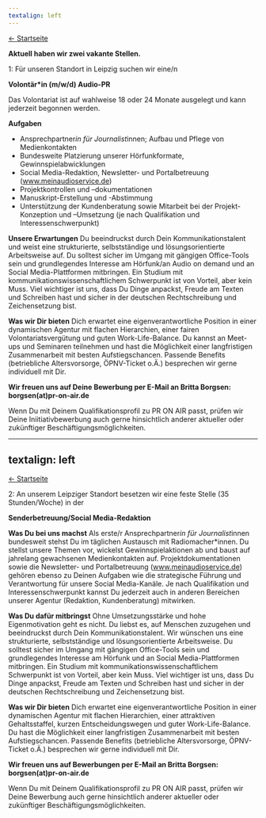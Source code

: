 ```yaml
---
textalign: left
---
```


[← Startseite](/)

**Aktuell haben wir zwei vakante Stellen.**


1: Für unseren Standort in Leipzig suchen wir eine/n


**Volontär*in (m/w/d) Audio-PR**


Das Volontariat ist auf wahlweise 18 oder 24 Monate ausgelegt und kann jederzeit begonnen werden.


**Aufgaben**
-	Ansprechpartner*in für Journalist*innen; Aufbau und Pflege von Medienkontakten
-	Bundesweite Platzierung unserer Hörfunkformate, Gewinnspielabwicklungen
-	Social Media-Redaktion, Newsletter- und Portalbetreuung (www.meinaudioservice.de)
-	Projektkontrollen und –dokumentationen
-	Manuskript-Erstellung und -Abstimmung
-	Unterstützung der Kundenberatung sowie Mitarbeit bei der Projekt-Konzeption und –Umsetzung (je nach Qualifikation und Interessenschwerpunkt)


**Unsere Erwartungen**
Du beeindruckst durch Dein Kommunikationstalent und weist eine strukturierte, selbstständige und lösungsorientierte Arbeitsweise auf. Du solltest sicher im Umgang mit gängigen Office-Tools sein und grundlegendes Interesse am Hörfunk/an Audio on demand und an Social Media-Plattformen mitbringen. Ein Studium mit kommunikationswissenschaftlichem Schwerpunkt ist von Vorteil, aber kein Muss. Viel wichtiger ist uns, dass Du Dinge anpackst, Freude am Texten und Schreiben hast und sicher in der deutschen Rechtschreibung und Zeichensetzung bist. 


**Was wir Dir bieten**
Dich erwartet eine eigenverantwortliche Position in einer dynamischen Agentur mit flachen Hierarchien, einer fairen Volontariatsvergütung und guten Work-Life-Balance.  Du kannst an Meet-ups und Seminaren teilnehmen und hast die Möglichkeit einer langfristigen Zusammenarbeit mit besten Aufstiegschancen. Passende Benefits (betriebliche Altersvorsorge, ÖPNV-Ticket o.Ä.) besprechen wir gerne individuell mit Dir.  



**Wir freuen uns auf Deine Bewerbung per E-Mail an Britta Borgsen: borgsen(at)pr-on-air.de**	


Wenn Du mit Deinem Qualifikationsprofil zu PR ON AIR passt, prüfen wir Deine Iniitiativbewerbung auch gerne hinsichtlich anderer aktueller oder zukünftiger Beschäftigungsmöglichkeiten.


---
textalign: left
---

[← Startseite](/)



2: An unserem Leipziger Standort besetzen wir eine feste Stelle (35 Stunden/Woche) in der


**Senderbetreuung/Social Media-Redaktion**


**Was Du bei uns machst**
Als erste/r Ansprechpartner*in für Journalist*innen bundesweit stehst Du im täglichen Austausch mit Radiomacher*innen. Du stellst unsere Themen vor, wickelst Gewinnspielaktionen ab und baust auf jahrelang gewachsenen Medienkontakten auf.  Projektdokumentationen sowie die Newsletter- und Portalbetreuung (www.meinaudioservice.de) gehören ebenso zu Deinen Aufgaben wie die strategische Führung und Verantwortung für unsere Social Media-Kanäle. Je nach Qualifikation und Interessenschwerpunkt kannst Du jederzeit auch in anderen Bereichen unserer Agentur (Redaktion, Kundenberatung) mitwirken.


**Was Du dafür mitbringst**
Ohne Umsetzungsstärke und hohe Eigenmotivation geht es nicht. Du liebst es, auf Menschen zuzugehen und beeindruckst durch Dein Kommunikationstalent. Wir wünschen uns eine strukturierte, selbstständige und lösungsorientierte Arbeitsweise. Du solltest sicher im Umgang mit gängigen Office-Tools sein und grundlegendes Interesse am Hörfunk und an Social Media-Plattformen mitbringen. Ein Studium mit kommunikationswissenschaftlichem Schwerpunkt ist von Vorteil, aber kein Muss. Viel wichtiger ist uns, dass Du Dinge anpackst, Freude am Texten und Schreiben hast und sicher in der deutschen Rechtschreibung und Zeichensetzung bist. 


**Was wir Dir bieten**
Dich erwartet eine eigenverantwortliche Position in einer dynamischen Agentur mit flachen Hierarchien, einer attraktiven Gehaltsstaffel, kurzen Entscheidungswegen und guter Work-Life-Balance. Du hast die Möglichkeit einer langfristigen Zusammenarbeit mit besten Aufstiegschancen. Passende Benefits (betriebliche Altersvorsorge, ÖPNV-Ticket o.Ä.) besprechen wir gerne individuell mit Dir.  


**Wir freuen uns auf Bewerbungen per E-Mail an Britta Borgsen: borgsen(at)pr-on-air.de**	


Wenn Du mit Deinem Qualifikationsprofil zu PR ON AIR passt, prüfen wir Deine Bewerbung auch gerne hinsichtlich anderer aktueller oder zukünftiger Beschäftigungsmöglichkeiten.

